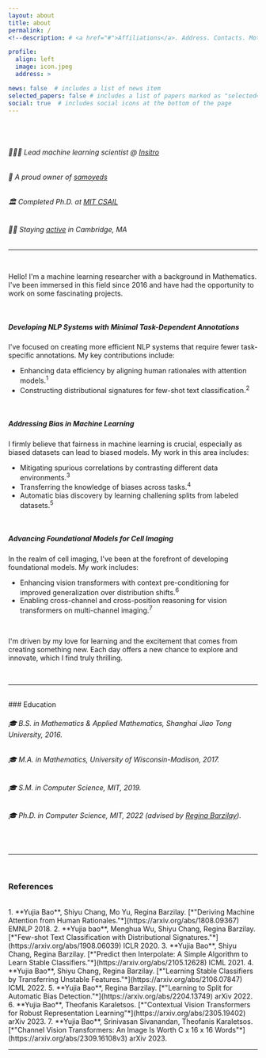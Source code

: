 ```yaml
---
layout: about
title: about
permalink: /
<!--description: # <a href="#">Affiliations</a>. Address. Contacts. Moto. Etc.-->

profile:
  align: left
  image: icon.jpeg
  address: >

news: false  # includes a list of news item
selected_papers: false # includes a list of papers marked as "selected={true}"
social: true  # includes social icons at the bottom of the page
---
```


<br>
<br>

###### 🧑🏻‍🔬 Lead machine learning scientist @ [Insitro](https://insitro.com)
###### 🐾 A proud owner of [samoyeds](https://www.whitenebulasamoyeds.com)
###### 🏛 Completed Ph.D. at [MIT CSAIL](https://www.csail.mit.edu)
###### 🏃‍♂️   Staying [active](https://rtrt.me/render/badges?e=TLMR-SPRING-CLASSIC-2023&pid=R6ZG37A2&resp=1&bgcolor=fff&filename=tlmr-spring-classic-2023r6zg37a2) in Cambridge, MA
<h6 class="e-mail" data-user="oab 📮" data-website="oi.aijuy" dir="rtl"></h6>

---

<br>

Hello! I'm a machine learning researcher with a background in Mathematics. I've been immersed in this field since 2016 and have had the opportunity to work on some fascinating projects.

<br>

##### **Developing NLP Systems with Minimal Task-Dependent Annotations**
I've focused on creating more efficient NLP systems that require fewer task-specific annotations. My key contributions include:
+ Enhancing data efficiency by aligning human rationales with attention models.<sup>1</sup>
+ Constructing distributional signatures for few-shot text classification.<sup>2</sup>

<br>

##### **Addressing Bias in Machine Learning**
I firmly believe that fairness in machine learning is crucial, especially as biased datasets can lead to biased models. My work in this area includes:
+ Mitigating spurious correlations by contrasting different data environments.<sup>3</sup>
+ Transferring the knowledge of biases across tasks.<sup>4</sup>
+ Automatic bias discovery by learning challening splits from labeled datasets.<sup>5</sup>

<br>

##### **Advancing Foundational Models for Cell Imaging**
In the realm of cell imaging, I've been at the forefront of developing foundational models. My work includes:
+ Enhancing vision transformers with context pre-conditioning for improved generalization over distribution shifts.<sup>6</sup>
+ Enabling cross-channel and cross-position reasoning for vision transformers on multi-channel imaging.<sup>7</sup>

<br>

I'm driven by my love for learning and the excitement that comes from creating something new. Each day offers a new chance to explore and innovate, which I find truly thrilling.

<br>

---

<br>
### Education
<br>

###### 🎓 B.S. in Mathematics & Applied Mathematics, Shanghai Jiao Tong University, 2016.
###### 🎓 M.A. in Mathematics, University of Wisconsin-Madison, 2017.
###### 🎓 S.M. in Computer Science, MIT, 2019.
###### 🎓 Ph.D. in Computer Science, MIT, 2022 (advised by [Regina Barzilay](https://people.csail.mit.edu/regina)).

<br>

---

<br>

### References
<br>
1. **Yujia Bao**, Shiyu Chang, Mo Yu, Regina Barzilay. [*"Deriving Machine Attention from Human Rationales."*](https://arxiv.org/abs/1808.09367) EMNLP 2018.
2. **Yujia bao**, Menghua Wu, Shiyu Chang, Regina Barzilay. [*"Few-shot Text Classification with Distributional Signatures."*](https://arxiv.org/abs/1908.06039) ICLR 2020.
3. **Yujia Bao**, Shiyu Chang, Regina Barzilay. [*"Predict then Interpolate: A Simple Algorithm to Learn Stable Classifiers."*](https://arxiv.org/abs/2105.12628) ICML 2021.
4. **Yujia Bao**, Shiyu Chang, Regina Barzilay. [*"Learning Stable Classifiers by Transferring Unstable Features."*](https://arxiv.org/abs/2106.07847) ICML 2022.
5. **Yujia Bao**, Regina Barzilay. [*"Learning to Split for Automatic Bias Detection."*](https://arxiv.org/abs/2204.13749) arXiv 2022.
6. **Yujia Bao**, Theofanis Karaletsos. [*"Contextual Vision Transformers for Robust Representation Learning"*](https://arxiv.org/abs/2305.19402) arXiv 2023.
7. **Yujia Bao**, Srinivasan Sivanandan, Theofanis Karaletsos. [*"Channel Vision Transformers: An Image Is Worth C x 16 x 16 Words"*](https://arxiv.org/abs/2309.16108v3) arXiv 2023.

<br>

---

<br>
